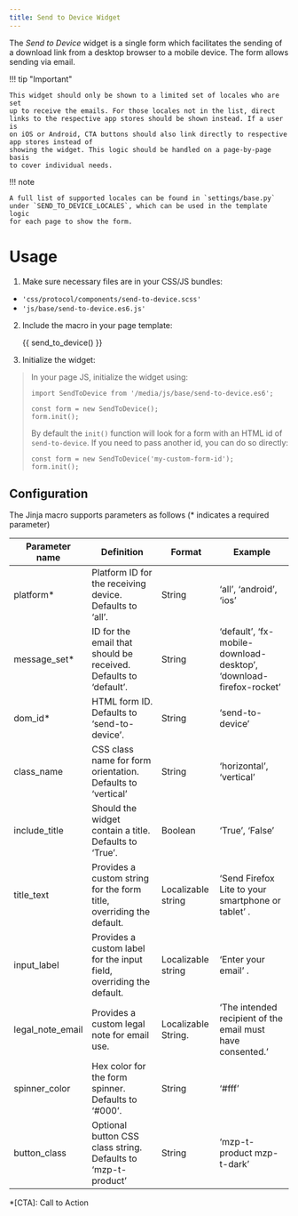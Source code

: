 ```yaml
---
title: Send to Device Widget
---
```


The *Send to Device* widget is a single form which facilitates the
sending of a download link from a desktop browser to a mobile device.
The form allows sending via email.

!!! tip "Important"

    This widget should only be shown to a limited set of locales who are set
    up to receive the emails. For those locales not in the list, direct
    links to the respective app stores should be shown instead. If a user is
    on iOS or Android, CTA buttons should also link directly to respective app stores instead of
    showing the widget. This logic should be handled on a page-by-page basis
    to cover individual needs.

!!! note

    A full list of supported locales can be found in `settings/base.py`
    under `SEND_TO_DEVICE_LOCALES`, which can be used in the template logic
    for each page to show the form.

# Usage

1.  Make sure necessary files are in your CSS/JS bundles:

- `'css/protocol/components/send-to-device.scss'`
- `'js/base/send-to-device.es6.js'`

2.  Include the macro in your page template:

    {{ send_to_device() }}

3.  Initialize the widget:

> In your page JS, initialize the widget using:
>
>     import SendToDevice from '/media/js/base/send-to-device.es6';
>
>     const form = new SendToDevice();
>     form.init();
>
> By default the `init()` function will look for a form with an HTML id
> of `send-to-device`. If you need to pass another id, you can do so
> directly:
>
>     const form = new SendToDevice('my-custom-form-id');
>     form.init();

## Configuration

The Jinja macro supports parameters as follows (\* indicates a required
parameter)

| Parameter name | Definition | Format | Example |
|---|---|---|---|
| platform* | Platform ID for the receiving device. Defaults to ‘all’. | String | ‘all’, ‘android’, ‘ios’ |
| message_set* | ID for the email that should be received. Defaults to ‘default’. | String | ‘default’, ‘fx-mobile-download-desktop’, ‘download-firefox-rocket’ |
| dom_id* | HTML form ID. Defaults to ‘send-to-device’. | String | ‘send-to-device’ |
| class_name | CSS class name for form orientation. Defaults to ‘vertical’ | String | ‘horizontal’, ‘vertical’ |
| include_title | Should the widget contain a title. Defaults to ‘True’. | Boolean | ‘True’, ‘False’ |
| title_text | Provides a custom string for the form title, overriding the default. | Localizable string | ‘Send Firefox Lite to your smartphone or tablet’ . |
| input_label | Provides a custom label for the input field, overriding the default. | Localizable string | ‘Enter your email’ . |
| legal_note_email | Provides a custom legal note for email use. | Localizable String. | ‘The intended recipient of the email must have consented.’ |
| spinner_color | Hex color for the form spinner. Defaults to ‘#000’. | String | ‘#fff’ |
| button_class | Optional button CSS class string. Defaults to ‘mzp-t-product’ | String | ‘mzp-t-product mzp-t-dark’ |

*[CTA]: Call to Action
